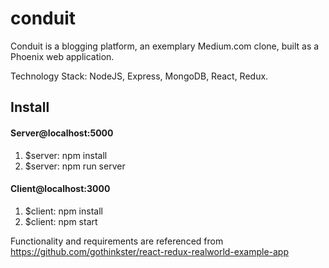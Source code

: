 # conduit

Conduit is a blogging platform, an exemplary Medium.com clone, built as a Phoenix web application.

Technology Stack: NodeJS, Express, MongoDB, React, Redux.

## Install

#### Server@localhost:5000
1. $server: npm install
2. $server:	npm run server

#### Client@localhost:3000
1. $client: npm install
2. $client: npm start


Functionality and requirements are referenced from https://github.com/gothinkster/react-redux-realworld-example-app

